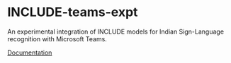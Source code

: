 # INCLUDE-teams-expt

An experimental integration of INCLUDE models for Indian Sign-Language recognition with Microsoft Teams.

[Documentation](docs/README.md)
